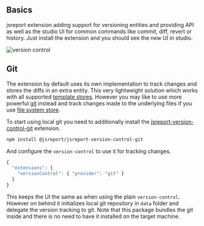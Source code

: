 ## Basics
jsreport extension adding support for versioning entities and providing API as well as the studio UI for common commands like commit, diff, revert or history. Just install the extension and you should see the new UI in studio.

![version control](https://jsreport.net/img/version-control.gif)

## Git
The extension by default uses its own implementation to track changes and stores the diffs in an extra entity. This very lightweight solution which works with all supported [template stores](/learn/template-stores). However you may like to use more powerful [git](https://git-scm.com/) instead and track changes made to the underlying files if you use [file system store](/learn/fs-store).

To start using local git you need to additionally install the [jsreport-version-control-git](https://github.com/jsreport/jsreport/tree/master/packages/jsreport-version-control-git) extension.
```bash
npm install @jsreport/jsreport-version-control-git
```

And configure the `version-control` to use it for tracking changes.
```js
{
  "extensions": {
    "versionControl": { "provider": "git" }
  }
}
```

This keeps the UI the same as when using the plain `version-control`. However on behind it initializes local git repository in `data` folder and delegate the version tracking to git. Note that this package bundles the git inside and there is no need to have it installed on the target machine.
